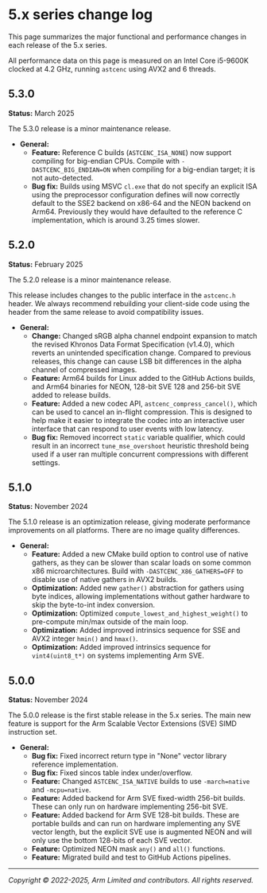 # 5.x series change log

This page summarizes the major functional and performance changes in each
release of the 5.x series.

All performance data on this page is measured on an Intel Core i5-9600K
clocked at 4.2 GHz, running `astcenc` using AVX2 and 6 threads.

<!-- ---------------------------------------------------------------------- -->
## 5.3.0

**Status:** March 2025

The 5.3.0 release is a minor maintenance release.

* **General:**
  * **Feature:** Reference C builds (`ASTCENC_ISA_NONE`) now support compiling
    for big-endian CPUs. Compile with `-DASTCENC_BIG_ENDIAN=ON` when compiling
    for a big-endian target; it is not auto-detected.
  * **Bug fix:** Builds using MSVC `cl.exe` that do not specify an explicit
    ISA using the preprocessor configuration defines will now correctly
    default to the SSE2 backend on x86-64 and the NEON backend on Arm64. Previously they would have defaulted to the reference C implementation,
    which is around 3.25 times slower.

<!-- ---------------------------------------------------------------------- -->
## 5.2.0

**Status:** February 2025

The 5.2.0 release is a minor maintenance release.

This release includes changes to the public interface in the `astcenc.h`
header.  We always recommend rebuilding your client-side code using the
header from the same release to avoid compatibility issues.

* **General:**
  * **Change:** Changed sRGB alpha channel endpoint expansion to match the
    revised Khronos Data Format Specification (v1.4.0), which reverts an
    unintended specification change. Compared to previous releases, this change
    can cause LSB bit differences in the alpha channel of compressed images.
  * **Feature:** Arm64 builds for Linux added to the GitHub Actions builds, and
    Arm64 binaries for NEON, 128-bit SVE 128 and 256-bit SVE added to release
    builds.
  * **Feature:** Added a new codec API, `astcenc_compress_cancel()`, which can
    be used to cancel an in-flight compression. This is designed to help make
    it easier to integrate the codec into an interactive user interface that
    can respond to user events with low latency.
  * **Bug fix:** Removed incorrect `static` variable qualifier, which could
    result in an incorrect `tune_mse_overshoot` heuristic threshold being used
    if a user ran multiple concurrent compressions with different settings.

<!-- ---------------------------------------------------------------------- -->
## 5.1.0

**Status:** November 2024

The 5.1.0 release is an optimization release, giving moderate performance
improvements on all platforms. There are no image quality differences.

* **General:**
  * **Feature:** Added a new CMake build option to control use of native
    gathers, as they can be slower than scalar loads on some common x86
    microarchitectures. Build with `-DASTCENC_X86_GATHERS=OFF` to disable use
    of native gathers in AVX2 builds.
  * **Optimization:** Added new `gather()` abstraction for gathers using byte
    indices, allowing implementations without gather hardware to skip the
    byte-to-int index conversion.
  * **Optimization:** Optimized `compute_lowest_and_highest_weight()` to
    pre-compute min/max outside of the main loop.
  * **Optimization:** Added improved intrinsics sequence for SSE and AVX2
    integer `hmin()` and `hmax()`.
  * **Optimization:** Added improved intrinsics sequence for `vint4(uint8_t*)`
    on systems implementing Arm SVE.

<!-- ---------------------------------------------------------------------- -->
## 5.0.0

**Status:** November 2024

The 5.0.0 release is the first stable release in the 5.x series. The main new
feature is support for the Arm Scalable Vector Extensions (SVE) SIMD instruction
set.

* **General:**
  * **Bug fix:** Fixed incorrect return type in "None" vector library
    reference implementation.
  * **Bug fix:** Fixed sincos table index under/overflow.
  * **Feature:** Changed `ASTCENC_ISA_NATIVE` builds to use `-march=native` and
    `-mcpu=native`.
  * **Feature:** Added backend for Arm SVE fixed-width 256-bit builds. These
    can only run on hardware implementing 256-bit SVE.
  * **Feature:** Added backend for Arm SVE 128-bit builds. These are portable
    builds and can run on hardware implementing any SVE vector length, but the
    explicit SVE use is augmented NEON and will only use the bottom 128-bits of
    each SVE vector.
  * **Feature:** Optimized NEON mask `any()` and `all()` functions.
  * **Feature:** Migrated build and test to GitHub Actions pipelines.

- - -

_Copyright © 2022-2025, Arm Limited and contributors. All rights reserved._
